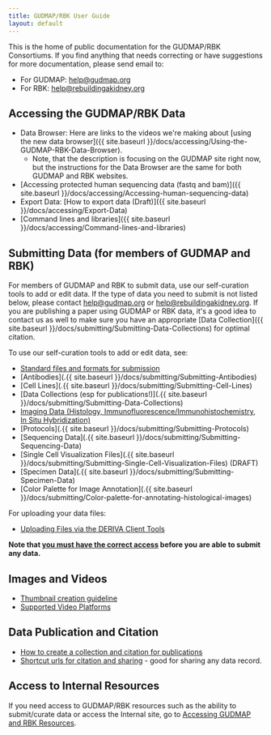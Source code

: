 ```yaml
---
title: GUDMAP/RBK User Guide
layout: default
---
```

This is the home of public documentation for the GUDMAP/RBK Consortiums. If you find anything that needs correcting or have suggestions for more documentation, please send email to:

- For GUDMAP: [help@gudmap.org](mailto:help@gudmap.org)
- For RBK: [help@rebuildingakidney.org](mailto:help@rebuildingakidney.org)

## Accessing the GUDMAP/RBK Data 
- Data Browser: Here are links to the videos we're making about [using the new data browser]({{ site.baseurl }}/docs/accessing/Using-the-GUDMAP-RBK-Data-Browser). 
  - Note, that the description is focusing on the GUDMAP site right now, but the instructions for the Data Browser are the same for both GUDMAP and RBK websites.
- [Accessing protected human sequencing data (fastq and bam)]({{ site.baseurl }}/docs/accessing/Accessing-human-sequencing-data)
- Export Data: [How to export data (Draft)]({{ site.baseurl }}/docs/accessing/Export-Data)
- [Command lines and libraries]({{ site.baseurl }}/docs/accessing/Command-lines-and-libraries)

## Submitting Data (for members of GUDMAP and RBK)

For members of GUDMAP and RBK to submit data, use our self-curation tools to add or edit data. If the type of data you need to submit is not listed below, please contact [help@gudmap.org](help@gudmap.org) or [help@rebuildingakidney.org](help@rebuildingakidney.org). If you are publishing a paper using GUDMAP or RBK data, it's a good idea to contact us as well to make sure you have an appropriate [Data Collection]({{ site.baseurl }}/docs/submitting/Submitting-Data-Collections) for optimal citation.

To use our self-curation tools to add or edit data, see:
- [Standard files and formats for submission](Standard-file-formats-for-data-submission)
- [Antibodies](.{{ site.baseurl }}/docs/submitting/Submitting-Antibodies)
- [Cell Lines](.{{ site.baseurl }}/docs/submitting/Submitting-Cell-Lines)
- [Data Collections (esp for publications!)](.{{ site.baseurl }}/docs/submitting/Submitting-Data-Collections)
- [Imaging Data (Histology, Immunofluorescence/Immunohistochemistry, In Situ Hybridization)](Submitting-Specimen-Data)
- [Protocols](.{{ site.baseurl }}/docs/submitting/Submitting-Protocols)
- [Sequencing Data](.{{ site.baseurl }}/docs/submitting/Submitting-Sequencing-Data)
- [Single Cell Visualization Files](.{{ site.baseurl }}/docs/submitting/Submitting-Single-Cell-Visualization-Files) (DRAFT)
- [Specimen Data](.{{ site.baseurl }}/docs/submitting/Submitting-Specimen-Data)
- [Color Palette for Image Annotation](.{{ site.baseurl }}/docs/submitting/Color-palette-for-annotating-histological-images)

For uploading your data files:
- [Uploading Files via the DERIVA Client Tools](Uploading-files-via-Deriva-client-tools)

**Note that [you must have the correct access](Accessing-GUDMAP-and-RBK-Resources) before you are able to submit any data.**

## Images and Videos
- [Thumbnail creation guideline](Thumbnail-creation-guideline)
- [Supported Video Platforms](Video-Players) 

## Data Publication and Citation 
- [How to create a collection and citation for publications](Data-publication-and-citation)
- [Shortcut urls for citation and sharing](Shortcut-URLs-for-citation-and-sharing) - good for sharing any data record.

## Access to Internal Resources

If you need access to GUDMAP/RBK resources such as the ability to submit/curate data or access the Internal site, go to [Accessing GUDMAP and RBK Resources](Accessing-GUDMAP-and-RBK-Resources).


